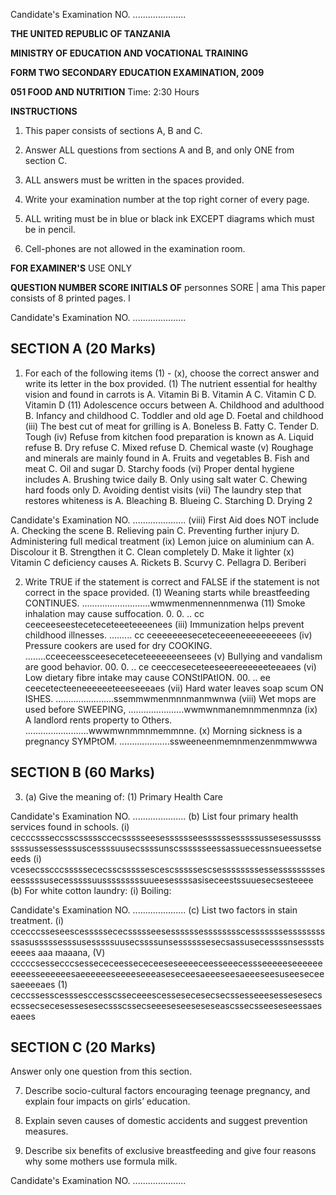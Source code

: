 Candidate's Examination NO. .....................

**THE UNITED REPUBLIC OF TANZANIA**

**MINISTRY OF EDUCATION AND VOCATIONAL TRAINING**

**FORM TWO SECONDARY EDUCATION EXAMINATION, 2009**

**051 FOOD AND NUTRITION**
Time: 2:30 Hours

**INSTRUCTIONS**

1. This paper consists of sections A, B and C.

2. Answer ALL questions from sections A and B,
and only ONE from section C.

3. ALL answers must be written in the spaces provided.

4. Write your examination number at the top right corner of every page.

5. ALL writing must be in blue or black ink EXCEPT
diagrams which must be in pencil.

6. Cell-phones are not allowed in the examination room.

**FOR EXAMINER'S**
USE ONLY

**QUESTION NUMBER SCORE INITIALS OF**
personnes SORE | ama
This paper consists of 8 printed pages.
l

Candidate's Examination NO. .....................

## SECTION A (20 Marks)

1. For each of the following items (1) - (x), choose the correct answer and write its letter in the box provided.
(1) The nutrient essential for healthy vision and found in carrots is
A. Vitamin Bi
B. Vitamin A
C. Vitamin C
D. Vitamin D
(11) Adolescence occurs between
A. Childhood and adulthood
B. Infancy and childhood
C. Toddler and old age
D. Foetal and childhood
(iii) The best cut of meat for grilling is
A. Boneless
B. Fatty
C. Tender
D. Tough
(iv) Refuse from kitchen food preparation is known as
A. Liquid refuse
B. Dry refuse
C. Mixed refuse
D. Chemical waste
(v) Roughage and minerals are mainly found in
A. Fruits and vegetables
B. Fish and meat
C. Oil and sugar
D. Starchy foods
(vi) Proper dental hygiene includes
A. Brushing twice daily
B. Only using salt water
C. Chewing hard foods only
D. Avoiding dentist visits
(vii) The laundry step that restores whiteness is
A. Bleaching
B. Blueing
C. Starching
D. Drying
2

Candidate's Examination NO. .....................
(viii) First Aid does NOT include
A. Checking the scene
B. Relieving pain
C. Preventing further injury
D. Administering full medical treatment
(ix) Lemon juice on aluminium can
A. Discolour it
B. Strengthen it
C. Clean completely
D. Make it lighter
(x) Vitamin C deficiency causes
A. Rickets
B. Scurvy
C. Pellagra
D. Beriberi

2. Write TRUE if the statement is correct and FALSE if the statement is not correct in the space provided.
(1) Weaning starts while breastfeeding CONTINUES. ...........................wmwmenmennennmenwa
(11) Smoke inhalation may cause suffocation. 0. 0. .. cc ceeceeseesteceteceteeeteeeenees
(iii) Immunization helps prevent childhood illnesses. ......... cc ceeeeeeeseceteceeeneeeeeeeeees
(iv) Pressure cookers are used for dry COOKING. ........cceeceessceeseceteceteeeeeeenseees
(v) Bullying and vandalism are good behavior. 00. 0. .. ce ceecceseceteeseeereeeeeeteeaees
(vi) Low dietary fibre intake may cause CONStIPAtION. 00. .. ee ceecetecteeneeeeeeteeeseeeaes
(vii) Hard water leaves soap scum ON ISHES. .......................ssemmwmenmnnmanmwnwa
(viii) Wet mops are used before SWEEPING, ......................wwmwnmanemnmmenmnza
(ix) A landlord rents property to Others. .........................wwwmwnmmnmemmnne.
(x) Morning sickness is a pregnancy SYMPtOM. ....................ssweeneenmemnmenzenmmwwwa

## SECTION B (60 Marks)

3. (a) Give the meaning of:
(1) Primary Health Care

Candidate's Examination NO. .....................
(b) List four primary health services found in schools.
(i) cecccssseccsscsssssccecssssseesesssssseessssssesssssussesessussssssssussessesssuscessssuusecssssunscsssssseessassuecessnsueessetseeeds
(i) vcesecsscccsssssececsscsssssescescsssssescsessssssssessesssssssseseesssssusecesssssuusssssssssuueesessssasiseceestssuuesecsesteeee
(b) For white cotton laundry:
(i) Boiling:

Candidate's Examination NO. .....................
(c) List two factors in stain treatment.
(i) ccecccsseseescesssssececssssseesessssssesssssssscesssssssessssssssssasusssssesssusesssssuusecssssunsessssssesecsassusecessssnsessstseeees aaa maaana,
(V) cccccsessecccsessececeessececeeseseeeeceesseeecessseeeeeseeeeeeeeeesseeeeeesaeeeeeeseeeeseeeaseseceesaeeeseesaeeeseesuseeseceesaeeeeaes
(1) ceccssesscesssesccesscsseceeescessesecesecsecssesseeesessesesecsecssecsecesessesesecssscssecseeeseseeseseseascssecsseeseseessaeseaees

## SECTION C (20 Marks)
Answer only one question from this section.

7. Describe socio-cultural factors encouraging teenage pregnancy, and explain four impacts on girls’
education.

8. Explain seven causes of domestic accidents and suggest prevention measures.

9. Describe six benefits of exclusive breastfeeding and give four reasons why some mothers use formula milk.

Candidate's Examination NO. .....................